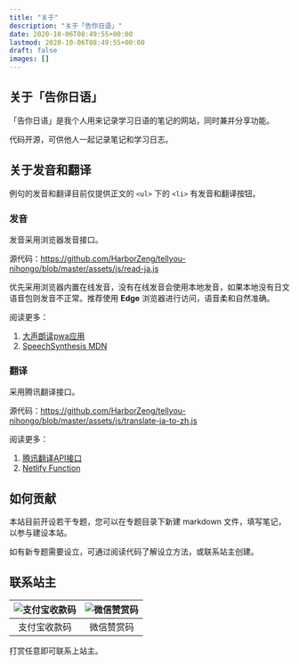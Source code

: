 ```yaml
---
title: "关于"
description: "关于「告你日语」"
date: 2020-10-06T08:49:55+00:00
lastmod: 2020-10-06T08:49:55+00:00
draft: false
images: []
---
```


## 关于「告你日语」

「告你日语」是我个人用来记录学习日语的笔记的网站，同时兼并分享功能。

代码开源，可供他人一起记录笔记和学习日志。

## 关于发音和翻译

例句的发音和翻译目前仅提供正文的 `<ul>` 下的 `<li>` 有发音和翻译按钮。

### 发音

发音采用浏览器发音接口。

源代码：<https://github.com/HarborZeng/tellyou-nihongo/blob/master/assets/js/read-ja.js>

优先采用浏览器内置在线发音，没有在线发音会使用本地发音，如果本地没有日文语音包则发音不正常。推荐使用 **Edge** 浏览器进行访问，语音柔和自然准确。

阅读更多：

1. [大声朗读pwa应用](https://github.com/guozhigq/ReadAloud)
2. [SpeechSynthesis MDN](https://developer.mozilla.org/en-US/docs/Web/API/SpeechSynthesis/speak)

### 翻译

采用腾讯翻译接口。

源代码：<https://github.com/HarborZeng/tellyou-nihongo/blob/master/assets/js/translate-ja-to-zh.js>

阅读更多：

1. [腾讯翻译API接口](https://cloud.tencent.com/document/api/551/15619)
2. [Netlify Function](https://www.netlify.com/products/functions/)

## 如何贡献

本站目前开设若干专题，您可以在专题目录下新建 markdown 文件，填写笔记，以参与建设本站。

如有新专题需要设立，可通过阅读代码了解设立方法，或联系站主创建。

## 联系站主

|   ![支付宝收款码](https://tellyouwhat-static-1251995834.cos.ap-chongqing.myqcloud.com/images/20220803232706.png)   |  ![微信赞赏码](https://tellyouwhat-static-1251995834.cos.ap-chongqing.myqcloud.com/images/20220803232652.png)    |
| :-: | :-: |
|    支付宝收款码  |   微信赞赏码   |

打赏任意即可联系上站主。
